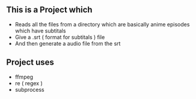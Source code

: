 ## This is a Project which

- Reads all the files from a directory which are basically anime episodes which have subtitals
- Give a .srt ( format for subtitals ) file 
- And then generate a audio file from the srt 

## Project uses 

- ffmpeg 
- re ( regex )
- subprocess
